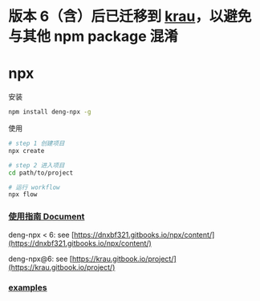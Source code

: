 # 版本 6（含）后已迁移到 [krau](https://github.com/dnxbf321/krau)，以避免与其他 npm package 混淆

# npx

安装
```bash
npm install deng-npx -g
```

使用
```bash
# step 1 创建项目
npx create

# step 2 进入项目
cd path/to/project

# 运行 workflow
npx flow
```

### [使用指南 Document](https://dnxbf321.gitbooks.io/npx/content/)

deng-npx < 6: see [https://dnxbf321.gitbooks.io/npx/content/](https://dnxbf321.gitbooks.io/npx/content/)

deng-npx@6: see [https://krau.gitbook.io/project/](https://krau.gitbook.io/project/)

### [examples](https://github.com/dnxbf321/npx/tree/master/example)
